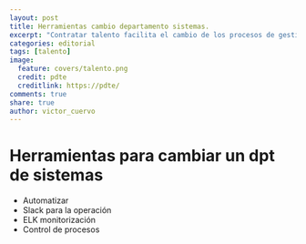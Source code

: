 ```yaml
---
layout: post
title: Herramientas cambio departamento sistemas.
excerpt: "Contratar talento facilita el cambio de los procesos de gestión de la empresa"
categories: editorial
tags: [talento]
image:
  feature: covers/talento.png
  credit: pdte
  creditlink: https://pdte/
comments: true
share: true
author: victor_cuervo
---
```


# Herramientas para cambiar un dpt de sistemas
* Automatizar
* Slack para la operación
* ELK monitorización
* Control de procesos

